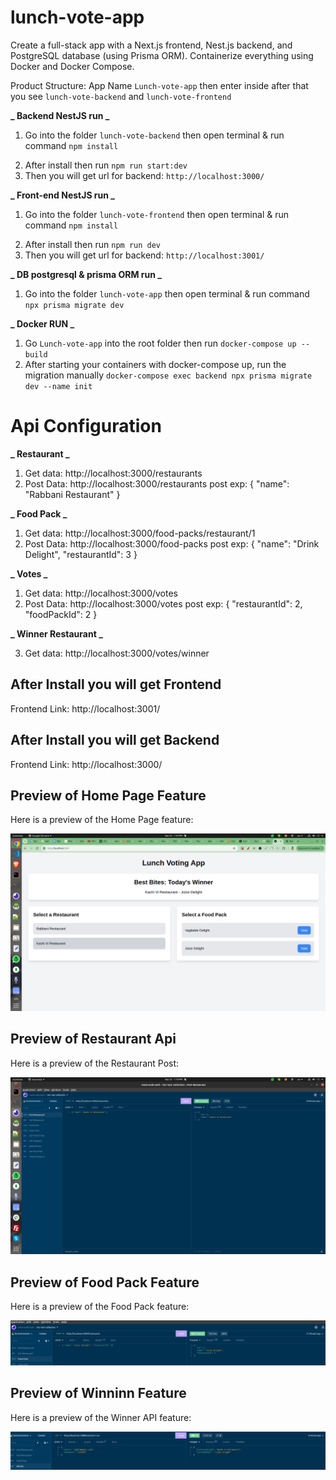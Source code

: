 # lunch-vote-app

Create a full-stack app with a Next.js frontend, Nest.js backend, and PostgreSQL database (using Prisma ORM). Containerize everything using Docker and Docker Compose.

Product Structure: App Name `Lunch-vote-app` then enter inside after that you see `lunch-vote-backend` and `lunch-vote-frontend`

**_ Backend NestJS run _**

1. Go into the folder `lunch-vote-backend` then open terminal & run command `npm install`

2) After install then run `npm run start:dev`
3) Then you will get url for backend: `http://localhost:3000/`

**_ Front-end NestJS run _**

1. Go into the folder `lunch-vote-frontend` then open terminal & run command `npm install`

2) After install then run `npm run dev`
3) Then you will get url for backend: `http://localhost:3001/`

**_ DB postgresql & prisma ORM run _**

1. Go into the folder `lunch-vote-app` then open terminal & run command `npx prisma migrate dev`

**_ Docker RUN _**

1. Go `Lunch-vote-app` into the root folder then run `docker-compose up --build`
2. After starting your containers with docker-compose up, run the migration manually
   `docker-compose exec backend npx prisma migrate dev --name init`

# Api Configuration

**_ Restaurant _**

1. Get data: http://localhost:3000/restaurants
2. Post Data: http://localhost:3000/restaurants
   post exp: { "name": "Rabbani Restaurant" }

**_ Food Pack _**

1. Get data: http://localhost:3000/food-packs/restaurant/1
2. Post Data: http://localhost:3000/food-packs
   post exp: {
   "name": "Drink Delight",
   "restaurantId": 3
   }

**_ Votes _**

1. Get data: http://localhost:3000/votes
2. Post Data: http://localhost:3000/votes
   post exp: {
   "restaurantId": 2,
   "foodPackId": 2
   }

**_ Winner Restaurant _**

3. Get data: http://localhost:3000/votes/winner


## After Install you will get Frontend
Frontend Link: http://localhost:3001/


## After Install you will get Backend
Frontend Link: http://localhost:3000/

## Preview of Home Page Feature

Here is a preview of the Home Page feature:

![Home Pack Feature](https://github.com/itjewel/lunch-vote-app/blob/main/screenshort/homePage.png)



## Preview of Restaurant Api

Here is a preview of the Restaurant Post:

![Post Restaurant Feature](https://github.com/itjewel/lunch-vote-app/blob/main/screenshort/post_restaurant.png)


## Preview of Food Pack Feature

Here is a preview of the Food Pack feature:

![Food Pack Feature](https://github.com/itjewel/lunch-vote-app/blob/main/screenshort/foodPack.png)


## Preview of Winninn Feature

Here is a preview of the Winner API feature:

![Winner Feature](https://github.com/itjewel/lunch-vote-app/blob/main/screenshort/winner.png)
